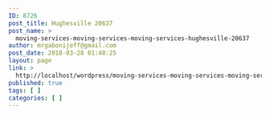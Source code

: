 ```yaml
---
ID: 8726
post_title: Hughesville 20637
post_name: >
  moving-services-moving-services-moving-services-hughesville-20637
author: mrgabonijeff@gmail.com
post_date: 2018-03-28 01:48:25
layout: page
link: >
  http://localhost/wordpress/moving-services-moving-services-moving-services-hughesville-20637/
published: true
tags: [ ]
categories: [ ]
---
```

